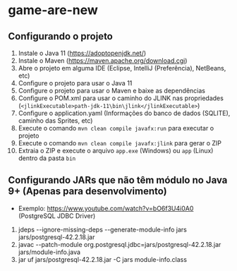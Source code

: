 # game-are-new

## Configurando o projeto

1. Instale o Java 11 (https://adoptopenjdk.net/)
2. Instale o Maven (https://maven.apache.org/download.cgi)
3. Abre o projeto em alguma IDE (Eclipse, IntelliJ (Preferência), NetBeans, etc)
4. Configure o projeto para usar o Java 11
5. Configure o projeto para usar o Maven e baixe as dependências
6. Configure o POM.xml para usar o caminho do JLINK nas propriedades (`<jlinkExecutable>path-jdk-11\bin\jlink</jlinkExecutable>`)
7. Configure o application.yaml (Informações do banco de dados (SQLITE), caminho das Sprites, etc)
8. Execute o comando `mvn clean compile javafx:run` para executar o projeto
8. Execute o comando `mvn clean compile javafx:jlink` para gerar o ZIP
9. Extraia o ZIP e execute o arquivo `app.exe` (Windows) ou `app` (Linux) dentro da pasta `bin`

## Configurando JARs que não têm módulo no Java 9+ (Apenas para desenvolvimento)

- Exemplo: https://www.youtube.com/watch?v=bO6f3U4i0A0 (PostgreSQL JDBC Driver)

1. jdeps --ignore-missing-deps --generate-module-info jars jars/postgresql-42.2.18.jar
2. javac --patch-module org.postgresql.jdbc=jars/postgresql-42.2.18.jar jars/module-info.java
3. jar uf jars/postgresql-42.2.18.jar -C jars module-info.class 

